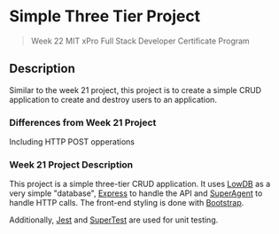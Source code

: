 # Simple Three Tier Project
> Week 22 MIT xPro Full Stack Developer Certificate Program

## Description
Similar to the week 21 project, this project is to create a simple CRUD application to create and destroy users to an application. 

### Differences from Week 21 Project
Including HTTP POST opperations


### Week 21 Project Description
This project is a simple three-tier CRUD application. It uses [LowDB](https://www.npmjs.com/package/lowdb) as a very simple "database", [Express](https://expressjs.com/) to handle the API and [SuperAgent](https://github.com/visionmedia/superagent) to handle HTTP calls. The front-end styling is done with [Bootstrap](https://getbootstrap.com/).

Additionally, [Jest](https://jestjs.io/) and [SuperTest](https://github.com/visionmedia/supertest#readme) are used for unit testing.
